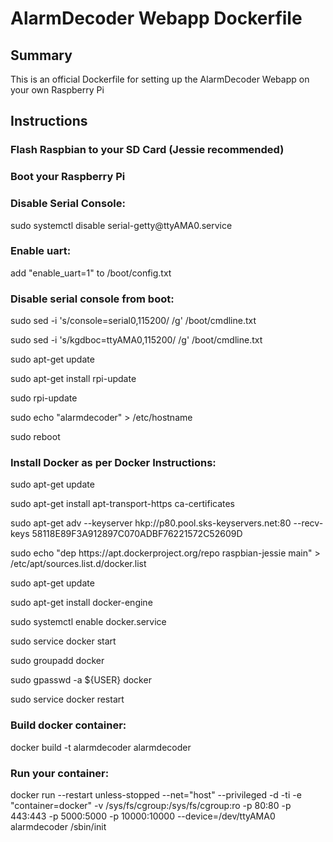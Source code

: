 # AlarmDecoder Webapp Dockerfile

## Summary
This is an official Dockerfile for setting up the AlarmDecoder Webapp on your own Raspberry Pi

## Instructions

### Flash Raspbian to your SD Card (Jessie recommended)

### Boot your Raspberry Pi

### Disable Serial Console: 

<p>sudo systemctl disable serial-getty@ttyAMA0.service</p>

### Enable uart: 

<p>add "enable_uart=1" to /boot/config.txt</p>

### Disable serial console from boot:  

<p>sudo sed -i 's/console=serial0,115200/ /g' /boot/cmdline.txt</p>

<p>sudo sed -i 's/kgdboc=ttyAMA0,115200/ /g' /boot/cmdline.txt

<p>sudo apt-get update</p>

<p>sudo apt-get install rpi-update</p>

<p>sudo rpi-update</p>

<p>sudo echo "alarmdecoder" > /etc/hostname</p>

<p>sudo reboot</p>

### Install Docker as per Docker Instructions:

<p>sudo apt-get update</p>

<p>sudo apt-get install apt-transport-https ca-certificates</p>

<p>sudo apt-get adv --keyserver hkp://p80.pool.sks-keyservers.net:80 --recv-keys 58118E89F3A912897C070ADBF76221572C52609D</p>

<p>sudo echo "dep https://apt.dockerproject.org/repo raspbian-jessie main" > /etc/apt/sources.list.d/docker.list</p>

<p>sudo apt-get update</p>

<p>sudo apt-get install docker-engine</p>

<p>sudo systemctl enable docker.service</p>

<p>sudo service docker start</p>

<p>sudo groupadd docker</p>

<p>sudo gpasswd -a ${USER} docker</p>

<p>sudo service docker restart</p>

### Build docker container: 

<p>docker build -t alarmdecoder alarmdecoder</p>

### Run your container: 

<p>docker run --restart unless-stopped --net="host" --privileged -d -ti -e "container=docker" -v /sys/fs/cgroup:/sys/fs/cgroup:ro -p 80:80 -p 443:443 -p 5000:5000 -p 10000:10000 --device=/dev/ttyAMA0 alarmdecoder /sbin/init</p>
